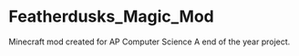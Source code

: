 # Featherdusks_Magic_Mod

Minecraft mod created for AP Computer Science A end of the year project. 
